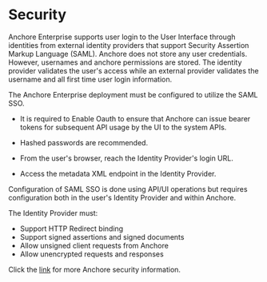 # Security 

Anchore Enterprise supports user login to the User Interface through identities from external identity providers that support Security Assertion Markup Language (SAML). Anchore
does not store any user credentials. However, usernames and anchore permissions are stored. The identity provider validates the user's access while an external provider validates the username and all first time user login information.

The Anchore Enterprise deployment must be configured to utilize the SAML SSO.


- It is required to Enable Oauth to ensure that Anchore can issue bearer tokens for subsequent API usage by the UI to the system APIs.

- Hashed passwords are recommended. 

- From the user's browser, reach the Identity Provider's login URL.

- Access the metadata XML endpoint in the Identity Provider. 

Configuration of SAML SSO is done using API/UI operations but requires configuration both in the user's Identity Provider and within Anchore.

The Identity Provider must:

- Support HTTP Redirect binding
- Support signed assertions and signed documents
- Allow unsigned client requests from Anchore
- Allow unencrypted requests and responses 

Click the [link](https://docs.anchore.com/current/docs/overview/sso/) for more Anchore security information.